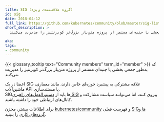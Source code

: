 ```yaml
---
title: SIG (گروه علاقه‌مندی ویژه)
id: sig
date: 2018-04-12
full_link: https://github.com/kubernetes/community/blob/master/sig-list.md#special-interest-groups 
short_description: >
  اعضای جامعه که به‌طور جمعی بخشی یا جنبه‌ای مستمر از پروژه متن‌باز بزرگ‌تر کوبرنتیز را مدیریت می‌کنند.

aka: 
tags:
- community
---
```

 {{< glossary_tooltip text="Community members" term_id="member" >}} که به‌طور جمعی بخشی یا جنبه‌ای مستمر از پروژه متن‌باز بزرگ‌تر کوبرنتیز را مدیریت می‌کنند.

<!--more--> 

اعضا در یک SIG علاقه مشترکی به پیشبرد حوزه‌ای خاص دارند، مانند معماری، ماشین‌آلات API یا مستندسازی.  
SIGها باید از [دستورالعمل‌های راهبری SIG](https://github.com/kubernetes/community/blob/master/committee-steering/governance/sig-governance.md) پیروی کنند، اما می‌توانند سیاست مشارکت و کانال‌های ارتباطی خود را داشته باشند.

برای اطلاعات بیشتر، مخزن [kubernetes/community](https://github.com/kubernetes/community) و فهرست فعلی [SIGها و گروه‌های کاری](https://github.com/kubernetes/community/blob/master/sig-list.md) را ببینید.
